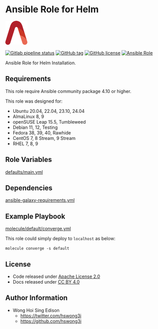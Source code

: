 # Ansible Role for Helm

<a href="https://alvistack.com" title="AlviStack" target="_blank"><img src="/alvistack.svg" height="75" alt="AlviStack"></a>

[![Gitlab pipeline status](https://img.shields.io/gitlab/pipeline/alvistack/ansible-role-helm/master)](https://gitlab.com/alvistack/ansible-role-helm/-/pipelines)
[![GitHub tag](https://img.shields.io/github/tag/alvistack/ansible-role-helm.svg)](https://github.com/alvistack/ansible-role-helm/tags)
[![GitHub license](https://img.shields.io/github/license/alvistack/ansible-role-helm.svg)](https://github.com/alvistack/ansible-role-helm/blob/master/LICENSE)
[![Ansible Role](https://img.shields.io/badge/galaxy-alvistack.helm-blue.svg)](https://galaxy.ansible.com/alvistack/helm)

Ansible Role for Helm Installation.

## Requirements

This role require Ansible community package 4.10 or higher.

This role was designed for:

- Ubuntu 20.04, 22.04, 23.10, 24.04
- AlmaLinux 8, 9
- openSUSE Leap 15.5, Tumbleweed
- Debian 11, 12, Testing
- Fedora 38, 39, 40, Rawhide
- CentOS 7, 8 Stream, 9 Stream
- RHEL 7, 8, 9

## Role Variables

[defaults/main.yml](defaults/main.yml)

## Dependencies

[ansible-galaxy-requirements.yml](ansible-galaxy-requirements.yml)

## Example Playbook

[molecule/default/converge.yml](molecule/default/converge.yml)

This role could simply deploy to `localhost` as below:

    molecule converge -s default

## License

- Code released under [Apache License 2.0](LICENSE)
- Docs released under [CC BY 4.0](http://creativecommons.org/licenses/by/4.0/)

## Author Information

- Wong Hoi Sing Edison
  - <https://twitter.com/hswong3i>
  - <https://github.com/hswong3i>
